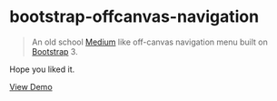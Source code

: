 # bootstrap-offcanvas-navigation

> An old school [Medium](https://medium.com) like off-canvas navigation menu built on [Bootstrap](http://getbootstrap.com) 3.

Hope you liked it.

[View Demo](http://manovotny.github.io/bootstrap-offcanvas-navigation/example/)
